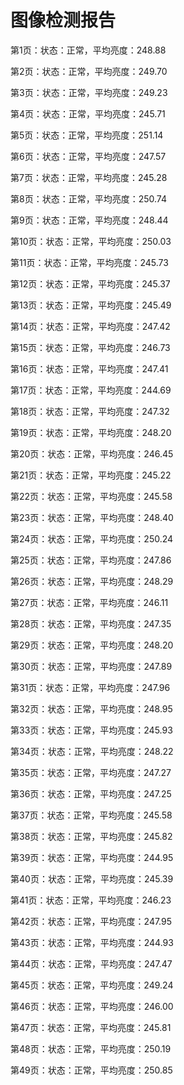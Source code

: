 # 图像检测报告

第1页：状态：正常，平均亮度：248.88

第2页：状态：正常，平均亮度：249.70

第3页：状态：正常，平均亮度：249.23

第4页：状态：正常，平均亮度：245.71

第5页：状态：正常，平均亮度：251.14

第6页：状态：正常，平均亮度：247.57

第7页：状态：正常，平均亮度：245.28

第8页：状态：正常，平均亮度：250.74

第9页：状态：正常，平均亮度：248.44

第10页：状态：正常，平均亮度：250.03

第11页：状态：正常，平均亮度：245.73

第12页：状态：正常，平均亮度：245.37

第13页：状态：正常，平均亮度：245.49

第14页：状态：正常，平均亮度：247.42

第15页：状态：正常，平均亮度：246.73

第16页：状态：正常，平均亮度：247.41

第17页：状态：正常，平均亮度：244.69

第18页：状态：正常，平均亮度：247.32

第19页：状态：正常，平均亮度：248.20

第20页：状态：正常，平均亮度：246.45

第21页：状态：正常，平均亮度：245.22

第22页：状态：正常，平均亮度：245.58

第23页：状态：正常，平均亮度：248.40

第24页：状态：正常，平均亮度：250.24

第25页：状态：正常，平均亮度：247.86

第26页：状态：正常，平均亮度：248.29

第27页：状态：正常，平均亮度：246.11

第28页：状态：正常，平均亮度：247.35

第29页：状态：正常，平均亮度：248.20

第30页：状态：正常，平均亮度：247.89

第31页：状态：正常，平均亮度：247.96

第32页：状态：正常，平均亮度：248.95

第33页：状态：正常，平均亮度：245.93

第34页：状态：正常，平均亮度：248.22

第35页：状态：正常，平均亮度：247.27

第36页：状态：正常，平均亮度：247.25

第37页：状态：正常，平均亮度：245.58

第38页：状态：正常，平均亮度：245.82

第39页：状态：正常，平均亮度：244.95

第40页：状态：正常，平均亮度：245.39

第41页：状态：正常，平均亮度：246.23

第42页：状态：正常，平均亮度：247.95

第43页：状态：正常，平均亮度：244.93

第44页：状态：正常，平均亮度：247.47

第45页：状态：正常，平均亮度：249.24

第46页：状态：正常，平均亮度：246.00

第47页：状态：正常，平均亮度：245.81

第48页：状态：正常，平均亮度：250.19

第49页：状态：正常，平均亮度：250.85

